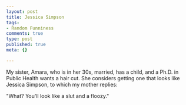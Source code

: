 ```yaml
--- 
layout: post
title: Jessica Simpson
tags: 
- Random Funniness
comments: true
type: post
published: true
meta: {}

---
```

My sister, Amara, who is in her 30s, married, has a child, and a Ph.D. in Public Health wants a hair cut. She considers getting one that looks like Jessica Simpson, to which my mother replies:

  "What? You'll look like a slut and a floozy."
